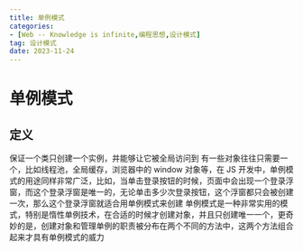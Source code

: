 ```yaml
---
title: 单例模式
categories: 
- [Web -- Knowledge is infinite,编程思想,设计模式]
tag: 设计模式
date: 2023-11-24
---
```

# 单例模式
## 定义
保证一个类只创建一个实例，并能够让它被全局访问到
有一些对象往往只需要一个，比如线程池，全局缓存，浏览器中的 window 对象等，在 JS 开发中，单例模式的用途同样非常广泛，比如，当单击登录按钮的时候，页面中会出现一个登录浮窗，而这个登录浮窗是唯一的，无论单击多少次登录按钮，这个浮窗都只会被创建一次，那么这个登录浮窗就适合用单例模式来创建
单例模式是一种非常实用的模式，特别是惰性单例技术，在合适的时候才创建对象，并且只创建唯一一个，更奇妙的是，创建对象和管理单例的职责被分布在两个不同的方法中，这两个方法组合起来才具有单例模式的威力

